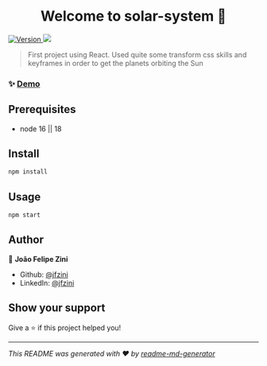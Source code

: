<h1 align="center">Welcome to solar-system 👋</h1>
<p>
  <a href="https://www.npmjs.com/package/solar-system" target="_blank">
    <img alt="Version" src="https://img.shields.io/npm/v/solar-system.svg">
  </a>
  <img src="https://img.shields.io/badge/node-16%20%7C%7C%2018-blue.svg" />
</p>

> First project using React. Used quite some transform css skills and keyframes in order to get the planets orbiting the Sun

### ✨ [Demo](https://solar-system-rho-lac.vercel.app/)

## Prerequisites

- node 16 || 18

## Install

```sh
npm install
```

## Usage

```sh
npm start
```

## Author

👤 **João Felipe Zini**

* Github: [@jfzini](https://github.com/jfzini)
* LinkedIn: [@jfzini](https://linkedin.com/in/jfzini)

## Show your support

Give a ⭐️ if this project helped you!

***
_This README was generated with ❤️ by [readme-md-generator](https://github.com/kefranabg/readme-md-generator)_

